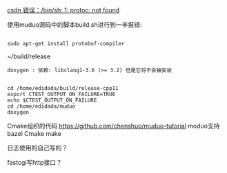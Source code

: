 [csdn 错误：/bin/sh: 1: protoc: not found](https://blog.csdn.net/zhangxiao93/article/details/51768899)


使用muduo源码中的脚本build.sh进行到一半报错:

```shell

sudo apt-get install protobuf-compiler

```

~/build/release

`doxygen : 依赖: libclang1-3.6 (>= 3.2) 但是它将不会被安装`


```shell

cd /home/edidada/build/release-cpp11
export CTEST_OUTPUT_ON_FAILURE=TRUE
echo $CTEST_OUTPUT_ON_FAILURE
cd /home/edidada/muduo
doxygen

```

Cmake组织的代码
https://github.com/chenshuo/muduo-tutorial
moduo支持bazel Cmake make

日志使用的自己写的？


fastcgi写http接口？
